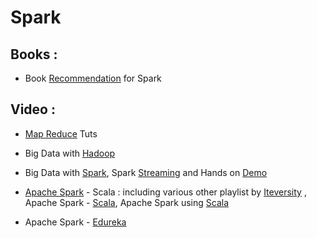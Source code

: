 # Spark

## Books :
* Book [Recommendation](https://blog.matthewrathbone.com/2017/01/13/spark-books.html) for Spark
## Video : 
* [Map Reduce](https://www.youtube.com/playlist?list=PLFhNzVKP1pVq9szuU1mKfaACUsyQ2V9v8) Tuts
* Big Data with [Hadoop](https://www.youtube.com/playlist?list=PLFhNzVKP1pVpK-xqjU3usINeGnh-MwS64)
* Big Data with [Spark](https://www.youtube.com/playlist?list=PLFhNzVKP1pVrZzUeE_KKs2YIzzgXkB4H6), Spark [Streaming](https://www.youtube.com/watch?v=sdPIFCl5B34&list=PLFhNzVKP1pVqLbqfiqRYfzOtDD2hDO0z4) and Hands on [Demo](https://www.youtube.com/playlist?list=PLFhNzVKP1pVro0OxzXLhbTWcVsf8JtDOq)
* [Apache Spark](https://www.youtube.com/playlist?list=PLf0swTFhTI8pYx_X_fYpWkCfHozmMsyij) - Scala : including various other playlist by [Iteversity](https://www.youtube.com/channel/UCakdSIPsJqiOLqylgoYmwQg/playlists?sort=dd&shelf_id=0&view=1) , Apache Spark - [Scala](https://www.youtube.com/playlist?list=PLf0swTFhTI8pYx_X_fYpWkCfHozmMsyij), Apache Spark using [Scala](https://www.youtube.com/playlist?list=PLf0swTFhTI8p4bkrJuJdnZo5mDlDiHEVg)

* Apache Spark - [Edureka](https://www.youtube.com/playlist?list=PL9ooVrP1hQOGyFc60sExNX1qBWJyV5IMb)
